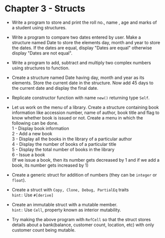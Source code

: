 # Chapter 3 - Structs

* Write a program to store and print the roll no., name , age and marks of a student using structures.

* Write a program to compare two dates entered by user. Make a structure named Date to store the elements day, month and
  year to store the dates. If the dates are equal, display "Dates are equal" otherwise display "Dates are not equal".

* Write a program to add, subtract and multiply two complex numbers using structures to function.

* Create a structure named Date having day, month and year as its elements. Store the current date in the structure. Now
  add 45 days to the current date and display the final date.

* Replicate constructor function with name `new()` returning type `Self`.

* Let us work on the menu of a library. Create a structure containing book information like accession number, name of
  author, book title and flag to know whether book is issued or not.
  Create a menu in which the following can be done.\
  1 - Display book information\
  2 - Add a new book\
  3 - Display all the books in the library of a particular author\
  4 - Display the number of books of a particular title\
  5 - Display the total number of books in the library\
  6 - Issue a book\
  (If we issue a book, then its number gets decreased by 1 and if we add a book, its number gets increased by 1)

* Create a generic struct for addition of numbers (they can be `integer` or `float`).

* Create a struct with `Copy, Clone, Debug, PartialEq` traits\
  `hint:` Use `#[derive]`

* Create an immutable struct with a mutable member.\
  `hint:` Use `Cell`, property known as interior mutability.

* Try making the above program with `RefCell` so that the struct stores details about a bank(balance, customer count,
  location, etc) with only customer count being mutable.